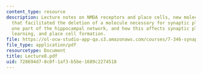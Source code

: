 ```yaml
---
content_type: resource
description: Lecture notes on NMDA receptors and place cells, new molecular tools
  that facilitated the deletion of a molecule necessary for synaptic plasticity from
  one part of the hippocampal network, and how this affects synaptic plasticity, spatial
  learning, and place cell formation.
file: https://ol-ocw-studio-app-qa.s3.amazonaws.com/courses/7-346-synaptic-plasticity-and-memory-from-molecules-to-behavior-fall-2007/728694d78c0f1af3b5be1689c2274518_Lecture8.pdf
file_type: application/pdf
resourcetype: Document
title: Lecture8.pdf
uid: 728694d7-8c0f-1af3-b5be-1689c2274518
---
```

